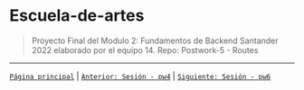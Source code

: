# Escuela-de-artes

>Proyecto Final del Modulo 2: Fundamentos de Backend Santander 2022 elaborado por el equipo 14.
Repo: Postwork-5 - Routes


-------
[`Página principal`](../../Readme.md) | [`Anterior: Sesión - pw4`](../pw4/README.md) | [`Siguiente: Sesión - pw6`](../pw6/README.md)

